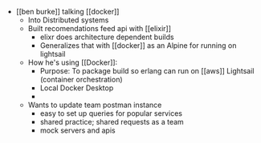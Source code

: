 - [[ben burke]] talking [[docker]]
	- Into Distributed systems
	- Built recomendations feed api with [[elixir]]
		- elixr does architecture dependent builds
		- Generalizes that with [[docker]] as an Alpine for running on lightsail
	- How he's using [[Docker]]:
		- Purpose: To package build so erlang can run on [[aws]] Lightsail (container orchestration)
		- Local Docker Desktop
		-
	- Wants to update team postman instance
		- easy to set up queries for popular services
		- shared practice; shared requests as a team
		- mock servers and apis